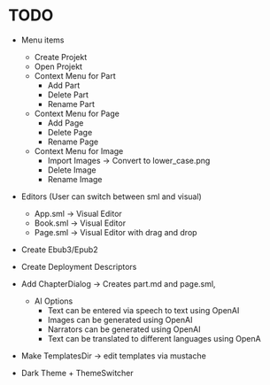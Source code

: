 # TODO
- Menu items 
  - Create Projekt
  - Open Projekt
  - Context Menu for Part
    - Add Part
    - Delete Part
    - Rename Part
  - Context Menu for Page
    - Add Page
    - Delete Page
    - Rename Page
  - Context Menu for Image
    - Import Images -> Convert to lower_case.png
    - Delete Image
    - Rename Image

- Editors (User can switch between sml and visual)
  - App.sml -> Visual Editor
  - Book.sml -> Visual Editor
  - Page.sml -> Visual Editor with drag and drop

- Create Ebub3/Epub2
- Create Deployment Descriptors

- Add ChapterDialog -> Creates part.md and page.sml, 
  - AI Options 
    - Text can be entered via speech to text using OpenAI
    - Images can be generated using OpenAI
    - Narrators can be generated using OpenAI
    - Text can be translated to different languages using OpenA
- Make TemplatesDir -> edit templates via mustache

- Dark Theme + ThemeSwitcher
